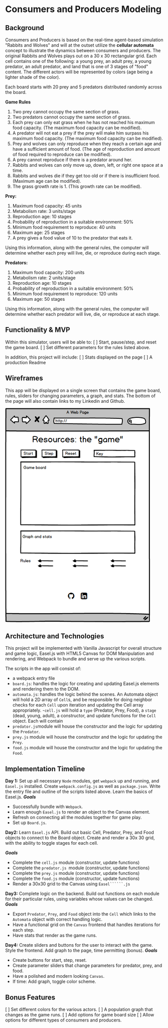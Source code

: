 # Consumers and Producers Modeling
## Background

Consumers and Producers is based on the real-time agent-based simulation "Rabbits and Wolves"
and will at the outset utilize the **cellular automata** concept to illustrate the dynamics between consumers
and producers. The original Rabbits and Wolves plays out on a 30 x 30 rectangular grid. Each cell contains one of the following:
a young prey, an adult prey, a young predator, an adult predator, and land that is one of 3 stages of "food" content. The different actors will be represented by colors (age being a lighter shade of the color).

Each board starts with 20 prey and 5 predators distributed randomly across the board.

**Game Rules**
1. Two prey cannot occupy the same section of grass.
2. Two predators cannot occupy the same section of grass.
3. Each prey can only eat grass when he has not reached his maximum food capacity. (The maximum food capacity can be modified).
4. A predator will not eat a prey if the prey will make him surpass his maximum food capacity. (The maximum food capacity can be modified).
5. Prey and wolves can only reproduce when they reach a certain age and have a sufficient amount of food. (The age of reproduction and amount of food required to reproduce can be modified).
6. A prey cannot reproduce if there is a predator around her.
7. Rabbits and wolves can only move up, down, left, or right one space at a time.
8. Rabbits and wolves die if they get too old or if there is insufficient food. (Maximum age can be modified).
9. The grass growth rate is 1. (This growth rate can be modified).

**Prey:**

1. Maximum food capacity: 45 units
2. Metabolism rate: 3 units/stage
3. Reproduction age: 10 stages
4. Probability of reproduction in a suitable environment: 50%
5. Minimum food requirement to reproduce: 40 units
6. Maximum age: 25 stages
7. A prey gives a food value of 10 to the predator that eats it.

Using this information, along with the general rules, the computer will determine whether each prey will live, die, or reproduce during each stage.

**Predators:**

1. Maximum food capacity: 200 units
2. Metabolism rate: 2 units/stage
3. Reproduction age: 10 stages
4. Probability of reproduction in a suitable environment: 50%
5. Minimum food requirement to reproduce: 120 units
6. Maximum age: 50 stages

Using this information, along with the general rules, the computer will determine whether each predator will live, die, or reproduce at each stage.

## Functionality & MVP
Within this simulator, users will be able to:
[ ] Start, pause/step, and reset the game board.
[ ] Set different parameters for the rules listed above.

In addition, this project will include:
[ ] Stats displayed on the page
[ ] A production Readme

## Wireframes

This app will be displayed on a single screen that contains the game board, rules, sliders for changing parameters, a graph, and stats. The bottom of the page will also contain links to my Linkedin and Github.

![alt text](mockup.png)

## Architecture and Technologies

This project will be implemented with Vanilla Javascript for overall structure and game logic, Easel.js with HTML5 Canvas for DOM Manipulation and rendering, and Webpack to bundle and serve up the various scripts.

The scripts in the app will consist of:
- a webpack entry file
- ```board.js```: handles the logic for creating and updating Easel.js elements and rendering them to the DOM.
- ```automata.js```: handles the logic behind the scenes. An Automata object will hold a 2D array of ```Cell```s, and be responsible for doing neighbor checks for each ```Cell``` upon iteration and updating the Cell array appropriately.
-```cell.js``` will hold a ```type``` (Predator, Prey, Food), a ```stage``` (dead, young, adult), a constructor, and update functions for the ```Cell``` object. Each will contain  
- ```predator.js```module will house the constructor and the logic for updating the ```Predator```.
- ```prey.js``` module will house the constructor and the logic for updating the ```Prey```.
- ```food.js``` module will house the constructor and the logic for updating the ```Food```.

## Implementation Timeline

**Day 1:** Set up all necessary ```Node``` modules, get ```webpack``` up and running, and ```Easel.js``` installed. Create ```webpack.config.js``` as well as ```package.json```. Write the entry file and outline of the scripts listed above. Learn the basics of Easel.js.
***Goals***
- Successfully bundle with ```Webpack```.
- Learn enough ```Easel.js``` to render an object to the Canvas element.
- Refresh on connecting all the modules together for game play.
- Set up ```Board.js```.

**Day2:** Learn ```Easel.js``` API. Build out basic Cell, Predator, Prey, and Food objects to connect to the Board object. Create and render a 30x 30 grid, with the ability to toggle stages for each cell.

***Goals***
- Complete the ```cell.js``` module (constructor, update functions)
- Complete the ```predator.js ```module (constructor, update functions)
- Complete the ```prey.js``` module (constructor, update functions)
- Complete the ```food.js``` module (constructor, update functions)
- Render a 30x30 grid to the Canvas using ```Easel``````.js```

**Day3:** Complete logic on the backend. Build out functions on each module for their particular rules, using variables whose values can be changed.
***Goals***
- Export ```Predator```, ```Prey```, and ```Food``` object into the ```Cell``` which links to the ```Automata``` object with correct handling logic.
- Have a functional grid on the ```Canvas``` frontend that handles iterations for each step.
- Have stats that render as the game runs.

**Day4:** Create sliders and buttons for the user to interact with the game. Style the frontend. Add graph to the page, time permitting (bonus).
***Goals***
- Create buttons for start, step, reset.
- Create parameter sliders that change parameters for predator, prey, and food.
- Have a polished and modern looking ```Canvas```.
- If time: Add graph, toggle color scheme.

## Bonus Features
[ ] Set different colors for the various actors.
[ ] A population graph that changes as the game runs.
[ ] Add options for game board size
[ ] Allow options for different types of consumers and producers.

